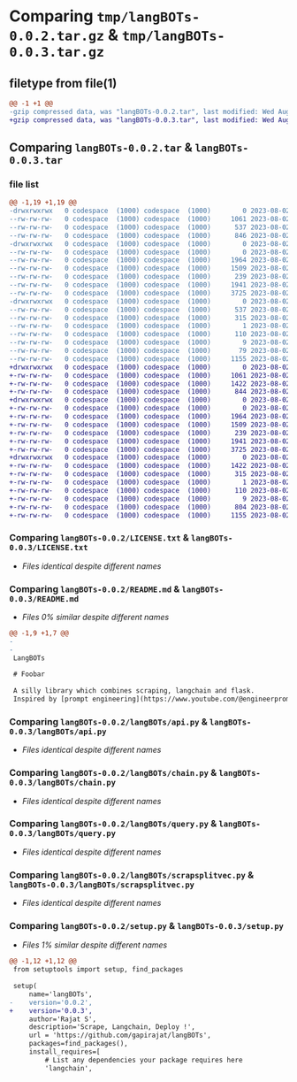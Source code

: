 # Comparing `tmp/langBOTs-0.0.2.tar.gz` & `tmp/langBOTs-0.0.3.tar.gz`

## filetype from file(1)

```diff
@@ -1 +1 @@
-gzip compressed data, was "langBOTs-0.0.2.tar", last modified: Wed Aug  2 14:22:42 2023, max compression
+gzip compressed data, was "langBOTs-0.0.3.tar", last modified: Wed Aug  2 14:35:29 2023, max compression
```

## Comparing `langBOTs-0.0.2.tar` & `langBOTs-0.0.3.tar`

### file list

```diff
@@ -1,19 +1,19 @@
-drwxrwxrwx   0 codespace  (1000) codespace  (1000)        0 2023-08-02 14:22:42.498839 langBOTs-0.0.2/
--rw-rw-rw-   0 codespace  (1000) codespace  (1000)     1061 2023-08-02 14:04:38.000000 langBOTs-0.0.2/LICENSE.txt
--rw-rw-rw-   0 codespace  (1000) codespace  (1000)      537 2023-08-02 14:22:42.498839 langBOTs-0.0.2/PKG-INFO
--rw-rw-rw-   0 codespace  (1000) codespace  (1000)      846 2023-08-02 13:25:09.000000 langBOTs-0.0.2/README.md
-drwxrwxrwx   0 codespace  (1000) codespace  (1000)        0 2023-08-02 14:22:42.494839 langBOTs-0.0.2/langBOTs/
--rw-rw-rw-   0 codespace  (1000) codespace  (1000)        0 2023-08-02 06:40:02.000000 langBOTs-0.0.2/langBOTs/__init__.py
--rw-rw-rw-   0 codespace  (1000) codespace  (1000)     1964 2023-08-02 13:39:54.000000 langBOTs-0.0.2/langBOTs/api.py
--rw-rw-rw-   0 codespace  (1000) codespace  (1000)     1509 2023-08-02 11:12:34.000000 langBOTs-0.0.2/langBOTs/chain.py
--rw-rw-rw-   0 codespace  (1000) codespace  (1000)      239 2023-08-02 06:39:00.000000 langBOTs-0.0.2/langBOTs/main.py
--rw-rw-rw-   0 codespace  (1000) codespace  (1000)     1941 2023-08-02 13:10:25.000000 langBOTs-0.0.2/langBOTs/query.py
--rw-rw-rw-   0 codespace  (1000) codespace  (1000)     3725 2023-08-02 10:21:08.000000 langBOTs-0.0.2/langBOTs/scrapsplitvec.py
-drwxrwxrwx   0 codespace  (1000) codespace  (1000)        0 2023-08-02 14:22:42.498839 langBOTs-0.0.2/langBOTs.egg-info/
--rw-rw-rw-   0 codespace  (1000) codespace  (1000)      537 2023-08-02 14:22:42.000000 langBOTs-0.0.2/langBOTs.egg-info/PKG-INFO
--rw-rw-rw-   0 codespace  (1000) codespace  (1000)      315 2023-08-02 14:22:42.000000 langBOTs-0.0.2/langBOTs.egg-info/SOURCES.txt
--rw-rw-rw-   0 codespace  (1000) codespace  (1000)        1 2023-08-02 14:22:42.000000 langBOTs-0.0.2/langBOTs.egg-info/dependency_links.txt
--rw-rw-rw-   0 codespace  (1000) codespace  (1000)      110 2023-08-02 14:22:42.000000 langBOTs-0.0.2/langBOTs.egg-info/requires.txt
--rw-rw-rw-   0 codespace  (1000) codespace  (1000)        9 2023-08-02 14:22:42.000000 langBOTs-0.0.2/langBOTs.egg-info/top_level.txt
--rw-rw-rw-   0 codespace  (1000) codespace  (1000)       79 2023-08-02 14:22:42.498839 langBOTs-0.0.2/setup.cfg
--rw-rw-rw-   0 codespace  (1000) codespace  (1000)     1155 2023-08-02 14:22:35.000000 langBOTs-0.0.2/setup.py
+drwxrwxrwx   0 codespace  (1000) codespace  (1000)        0 2023-08-02 14:35:29.146839 langBOTs-0.0.3/
+-rw-rw-rw-   0 codespace  (1000) codespace  (1000)     1061 2023-08-02 14:04:38.000000 langBOTs-0.0.3/LICENSE.txt
+-rw-rw-rw-   0 codespace  (1000) codespace  (1000)     1422 2023-08-02 14:35:29.146839 langBOTs-0.0.3/PKG-INFO
+-rw-rw-rw-   0 codespace  (1000) codespace  (1000)      844 2023-08-02 14:25:44.000000 langBOTs-0.0.3/README.md
+drwxrwxrwx   0 codespace  (1000) codespace  (1000)        0 2023-08-02 14:35:29.146839 langBOTs-0.0.3/langBOTs/
+-rw-rw-rw-   0 codespace  (1000) codespace  (1000)        0 2023-08-02 06:40:02.000000 langBOTs-0.0.3/langBOTs/__init__.py
+-rw-rw-rw-   0 codespace  (1000) codespace  (1000)     1964 2023-08-02 13:39:54.000000 langBOTs-0.0.3/langBOTs/api.py
+-rw-rw-rw-   0 codespace  (1000) codespace  (1000)     1509 2023-08-02 11:12:34.000000 langBOTs-0.0.3/langBOTs/chain.py
+-rw-rw-rw-   0 codespace  (1000) codespace  (1000)      239 2023-08-02 06:39:00.000000 langBOTs-0.0.3/langBOTs/main.py
+-rw-rw-rw-   0 codespace  (1000) codespace  (1000)     1941 2023-08-02 13:10:25.000000 langBOTs-0.0.3/langBOTs/query.py
+-rw-rw-rw-   0 codespace  (1000) codespace  (1000)     3725 2023-08-02 10:21:08.000000 langBOTs-0.0.3/langBOTs/scrapsplitvec.py
+drwxrwxrwx   0 codespace  (1000) codespace  (1000)        0 2023-08-02 14:35:29.146839 langBOTs-0.0.3/langBOTs.egg-info/
+-rw-rw-rw-   0 codespace  (1000) codespace  (1000)     1422 2023-08-02 14:35:29.000000 langBOTs-0.0.3/langBOTs.egg-info/PKG-INFO
+-rw-rw-rw-   0 codespace  (1000) codespace  (1000)      315 2023-08-02 14:35:29.000000 langBOTs-0.0.3/langBOTs.egg-info/SOURCES.txt
+-rw-rw-rw-   0 codespace  (1000) codespace  (1000)        1 2023-08-02 14:35:29.000000 langBOTs-0.0.3/langBOTs.egg-info/dependency_links.txt
+-rw-rw-rw-   0 codespace  (1000) codespace  (1000)      110 2023-08-02 14:35:29.000000 langBOTs-0.0.3/langBOTs.egg-info/requires.txt
+-rw-rw-rw-   0 codespace  (1000) codespace  (1000)        9 2023-08-02 14:35:29.000000 langBOTs-0.0.3/langBOTs.egg-info/top_level.txt
+-rw-rw-rw-   0 codespace  (1000) codespace  (1000)      804 2023-08-02 14:35:29.146839 langBOTs-0.0.3/setup.cfg
+-rw-rw-rw-   0 codespace  (1000) codespace  (1000)     1155 2023-08-02 14:35:04.000000 langBOTs-0.0.3/setup.py
```

### Comparing `langBOTs-0.0.2/LICENSE.txt` & `langBOTs-0.0.3/LICENSE.txt`

 * *Files identical despite different names*

### Comparing `langBOTs-0.0.2/README.md` & `langBOTs-0.0.3/README.md`

 * *Files 0% similar despite different names*

```diff
@@ -1,9 +1,7 @@
-
-
 LangBOTs
 
 # Foobar
 
 A silly library which combines scraping, langchain and flask.
 Inspired by [prompt engineering](https://www.youtube.com/@engineerprompt)
```

### Comparing `langBOTs-0.0.2/langBOTs/api.py` & `langBOTs-0.0.3/langBOTs/api.py`

 * *Files identical despite different names*

### Comparing `langBOTs-0.0.2/langBOTs/chain.py` & `langBOTs-0.0.3/langBOTs/chain.py`

 * *Files identical despite different names*

### Comparing `langBOTs-0.0.2/langBOTs/query.py` & `langBOTs-0.0.3/langBOTs/query.py`

 * *Files identical despite different names*

### Comparing `langBOTs-0.0.2/langBOTs/scrapsplitvec.py` & `langBOTs-0.0.3/langBOTs/scrapsplitvec.py`

 * *Files identical despite different names*

### Comparing `langBOTs-0.0.2/setup.py` & `langBOTs-0.0.3/setup.py`

 * *Files 1% similar despite different names*

```diff
@@ -1,12 +1,12 @@
 from setuptools import setup, find_packages
 
 setup(
     name='langBOTs',
-    version='0.0.2',
+    version='0.0.3',
     author='Rajat S',
     description='Scrape, Langchain, Deploy !',
     url = 'https://github.com/gapirajat/langBOTs',
     packages=find_packages(),
     install_requires=[
         # List any dependencies your package requires here
         'langchain',
```


